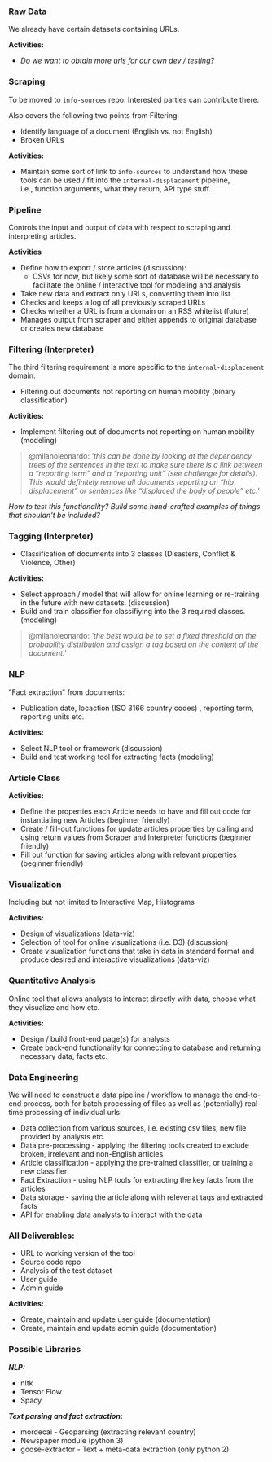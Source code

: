 
### Raw Data
We already have certain datasets containing URLs.

__Activities:__
- *Do we want to obtain more urls for our own dev / testing?*

### Scraping
To be moved to `info-sources` repo. Interested parties can contribute there.

Also covers the following two points from Filtering:
- Identify language of a document (English vs. not English)
- Broken URLs

__Activities:__
- Maintain some sort of link to `info-sources` to understand how these tools can be used / fit into the `internal-displacement` pipeline,  
i.e., function arguments, what they return, API type stuff.

### Pipeline
Controls the input and output of data with respect to scraping and interpreting articles.

__Activities__
- Define how to export / store articles (discussion):
    + CSVs for now, but likely some sort of database will be necessary to facilitate the online / interactive tool for modeling and analysis
- Take new data and extract only URLs, converting them into list
- Checks and keeps a log of all previously scraped URLs
- Checks whether a URL is from a domain on an RSS whitelist (future)
- Manages output from scraper and either appends to original database or creates new database

### Filtering (Interpreter)
The third filtering requirement is more specific to the `internal-displacement` domain:

- Filtering out documents not reporting on human mobility (binary classification)

__Activities:__
- Implement filtering out of documents not reporting on human mobility (modeling)
>@milanoleonardo: *'this can be done by looking at the dependency trees of the sentences in the text to make sure there is a link between a “reporting term” and a “reporting unit” (see challenge for details). This would definitely remove all documents reporting on “hip displacement” or sentences like “displaced the body of people” etc.'*

*How to test this functionality? Build some hand-crafted examples of things that shouldn't be included?*

### Tagging (Interpreter)

- Classification of documents into 3 classes (Disasters, Conflict & Violence, Other)

__Activities:__
- Select approach / model that will allow for online learning or re-training in the future with new datasets. (discussion)
- Build and train classifier for classifiying into the 3 required classes. (modeling)
>@milanoleonardo: *'the best would be to set a fixed threshold on the probability distribution and assign a tag based on the content of the document.'*

### NLP

"Fact extraction" from documents:
- Publication date, locaction (ISO 3166 country codes) , reporting term, reporting units etc.

__Activities:__
- Select NLP tool or framework (discussion)
- Build and test working tool for extracting facts (modeling)

### Article Class

__Activities:__
- Define the properties each Article needs to have and fill out code for instantiating new Articles (beginner friendly)
- Create / fill-out functions for update articles properties by calling and using return values from Scraper and Interpreter functions (beginner friendly)
- Fill out function for saving articles along with relevant properties (beginner friendly)

### Visualization

Including but not limited to Interactive Map, Histograms

__Activities:__
- Design of visualizations (data-viz)
- Selection of tool for online visualizations (i.e. D3) (discussion)
- Create visualization functions that take in data in standard format and produce desired and interactive visualizations (data-viz)

### Quantitative Analysis

Online tool that allows analysts to interact directly with data, choose what they visualize and how etc.

__Activities:__
- Design / build front-end page(s) for analysts
- Create back-end functionality for connecting to database and returning necessary data, facts etc.


### Data Engineering

We will need to construct a data pipeline / workflow to manage the end-to-end process, both for batch processing of files as well as (potentially) real-time processing of individual urls:

+ Data collection from various sources, i.e. existing csv files, new file provided by analysts etc.
+ Data pre-processing - applying the filtering tools created to exclude broken, irrelevant and non-English articles
+ Article classification - applying the pre-trained classifier, or training a new classifier
+ Fact Extraction - using NLP tools for extracting the key facts from the articles
+ Data storage - saving the article along with relevenat tags and extracted facts
+ API for enabling data analysts to interact with the data


### All Deliverables:

- URL to working version of the tool
- Source code repo
- Analysis of the test dataset
- User guide
- Admin guide

__Activities:__
- Create, maintain and update user guide (documentation)
- Create, maintain and update admin guide (documentation)


### Possible Libraries

___NLP:___
- nltk
- Tensor Flow
- Spacy

___Text parsing and fact extraction:___
- mordecai - Geoparsing (extracting relevant country)
- Newspaper module (python 3)
- goose-extractor - Text + meta-data extraction (only python 2)


